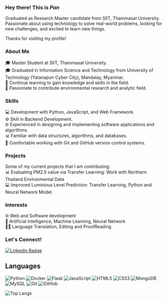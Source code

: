 ### Hey there! This is ***Pan***

Graduated as Research Master candidate from SIIT, Thammasat University. Passionate about using technology to solve real-world problems, looking for new challenges, and excited to learn new things.

Thanks for visiting my profile!

### About Me<br />

🎓 Master Student at SIIT, Thammasat University.<br>
🎓 Graduated in Information Science and Technology from University of Technology (Yatanapon Cyber City), Mandalay, Myanmar.<br>
🌟 Continue learning to gain knowledge and skills in the field. <br>
🚀 Passionate to contribute environmental research and analytic field. <br>


### Skills<br />

💻 Development with Python, JavaScript, and Web Framework. <br/>
⚙️ Skill in Backend Development. <br />
🌐 Experienced in designing and implementing software applications and algorithms.<br />
📊 Familiar with data structures, algorithms, and databases.<br />
🚧 Comfortable working with Git and GitHub version control systems.

 ### Projects<br />
 
Some of my current projects that I am contributing: <br/>
📊 Evaluating PM2.5 value via Transfer Learning: Work with Northern Thailand Environmental Data <br/>
💻 Improved Luminious Level Prediction: Transfer Learning, Python and Neural Network Model. 

### Interests<br />

🌐 Web and Software development <br />
🧠 Artificial Intelligence, Machine Learning, Neural Network <br/>
👩‍💻 Language Translation, Editing and ProofReading

### Let's Connect!<br />

[![Linkedin Badge](https://img.shields.io/badge/-Seng%20Nu%20Pan%20(Pan)%20Kumgyi%20-blue?style=flat-square&logo=Linkedin&logoColor=white&link=https://www.linkedin.com/in/sengnupankumgyi/)](https://www.linkedin.com/in/sengnupankumgyi/)

## Languages

![Python](https://img.shields.io/badge/-Python-black?style=flat-square&logo=Python)
![Docker](https://img.shields.io/badge/-Docker-black?style=flat-square&logo=Docker)
![Flask](https://img.shields.io/badge/-Flask-black?style=flat-square&logo=Flask)
![JavaScript](https://img.shields.io/badge/-JavaScript-black?style=flat-square&logo=javascript)
![HTML5](https://img.shields.io/badge/-HTML5-E34F26?style=flat-square&logo=html5&logoColor=white)
![CSS3](https://img.shields.io/badge/-CSS3-1572B6?style=flat-square&logo=css3)
![MongoDB](https://img.shields.io/badge/-MongoDB-black?style=flat-square&logo=MongoDB)
![MySQL](https://img.shields.io/badge/-MySQL-black?style=flat-square&logo=mysql)
![Git](https://img.shields.io/badge/-Git-black?style=flat-square&logo=git)
![GitHub](https://img.shields.io/badge/-GitHub-181717?style=flat-square&logo=github)

<!-- ![Github Stats](https://github-readme-stats.vercel.app/api?username=ksengnupan&count_private=true&show_icons=true&include_all_commits=true) -->
![Top Langs](https://github-readme-stats.vercel.app/api/top-langs/?username=ksengnupan&hide=TeX&layout=compact)
